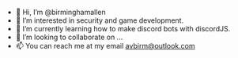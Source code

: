- 👋 Hi, I’m @birminghamallen
- 👀 I’m interested in security and game development. 
- 🌱 I’m currently learning how to make discord bots with discordJS.  
- 💞️ I’m looking to collaborate on ...
- 📫 You can reach me at my email avbirm@outlook.com

<!---
birminghamallen/birminghamallen is a ✨ special ✨ repository because its `README.md` (this file) appears on your GitHub profile.
You can click the Preview link to take a look at your changes.
--->
